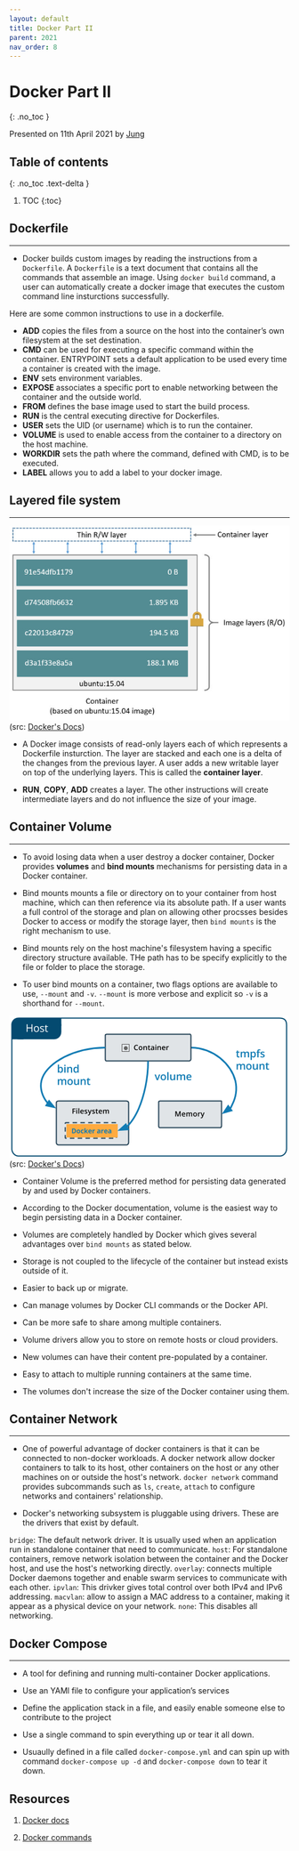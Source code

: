 ```yaml
---
layout: default
title: Docker Part II
parent: 2021
nav_order: 8
---
```


# Docker Part II
{: .no_toc }

Presented on 11th April 2021 by [Jung](https://github.com/junglee1101)

## Table of contents
{: .no_toc .text-delta }

1. TOC
{:toc}

## Dockerfile

----

- Docker builds custom images by reading the instructions from a `Dockerfile`. A `Dockerfile` is a text document that contains all the commands that assemble an image. Using `docker build` command, a user can automatically create a docker image that executes the custom command line insturctions successfully. 

Here are some common instructions to use in a dockerfile.

- **ADD** copies the files from a source on the host into the container’s own filesystem at the set destination.
- **CMD** can be used for executing a specific command within the container.
ENTRYPOINT sets a default application to be used every time a container is created with the image.
- **ENV** sets environment variables.
- **EXPOSE** associates a specific port to enable networking between the container and the outside world.
- **FROM** defines the base image used to start the build process.
- **RUN** is the central executing directive for Dockerfiles.
- **USER** sets the UID (or username) which is to run the container.
- **VOLUME** is used to enable access from the container to a directory on the host machine.
- **WORKDIR** sets the path where the command, defined with CMD, is to be executed.
- **LABEL** allows you to add a label to your docker image.

## Layered file system

----

![Docker container layers](container-layers.jpeg)
(src: [Docker's Docs](https://docs.docker.com/storage/storagedriver/))

- A Docker image consists of read-only layers each of which represents a Dockerfile insturction. The layer are stacked and each one is a delta of the changes from the previous layer. A user adds a new writable layer on top of the underlying layers. This is called the **container layer**. 

- **RUN**, **COPY**, **ADD** creates a layer. The other instructions will create intermediate layers and do not influence the size of your image. 


## Container Volume

----

- To avoid losing data when a user destroy a docker container, Docker provides **volumes** and **bind mounts** mechanisms for persisting data in a Docker container.

- Bind mounts mounts a file or directory on to your container from host machine, which can then reference via its absolute path. If a user wants a full control of the storage and plan on allowing other procsses besides Docker to access or modify the storage layer, then `bind mounts` is the right mechanism to use. 

- Bind mounts rely on the host machine's filesystem having a specific directory structure available. THe path has to be specify explicitly to the file or folder to place the storage. 

- To user bind mounts on a container, two flags options are available to use, `--mount` and `-v`. `--mount` is more verbose and explicit so `-v` is a shorthand for `--mount`. 

![bind-mounts-or-volume](types-of-mounts-volume.png)
(src: [Docker's Docs](https://docs.docker.com/storage/volumes/))

- Container Volume is the preferred method for persisting data generated by and used by Docker containers. 

- According to the Docker documentation, volume is the easiest way to begin persisting data in a Docker container. 

- Volumes are completely handled by Docker which gives several advantages over `bind mounts` as stated below. 

- Storage is not coupled to the lifecycle of the container but instead exists outside of it. 
- Easier to back up or migrate.
- Can manage volumes by Docker CLI commands or the Docker API. 
- Can be more safe to share among multiple containers. 
- Volume drivers allow you to store on remote hosts or cloud providers. 
- New volumes can have their content pre-populated by a container. 
- Easy to attach to multiple running containers at the same time. 
- The volumes don't increase the size of the Docker container using them. 


## Container Network

----

- One of powerful advantage of docker containers is that it can be connected to non-docker workloads. A docker network allow docker containers to talk to its host, other containers on the host or any other machines on or outside the host's network. `docker network` command provides subcommands such as `ls`, `create`, `attach` to configure networks and containers' relationship. 

- Docker's networking subsystem is pluggable using drivers. These are the drivers that exist by default. 

`bridge`: The default network driver. It is usually used when an application run in standalone container that need to communicate.
`host`: For standalone containers, remove network isolation between the container and the Docker host, and use the host's networking directly.
`overlay`: connects multiple Docker daemons together and enable swarm services to communicate with each other. 
`ipvlan`: This drivker gives total control over both IPv4 and IPv6 addressing. 
`macvlan`: allow to assign a MAC address to a container, making it appear as a physical device on your network. 
`none`: This disables all networking. 

## Docker Compose

----
- A tool for defining and running multi-container Docker applications. 

- Use an YAMl file to configure your application’s services 

- Define the application stack in a file, and easily enable someone else to contribute to the project

- Use a single command to spin everything up or tear it all down. 

- Usuaully defined in a file called `docker-compose.yml` and can spin up with command `docker-compose up -d` and `docker-compose down` to tear it down. 


## Resources 
1. [Docker docs](https://docs.docker.com/get-started/overview/)

2. [Docker commands](https://docs.docker.com/engine/reference/commandline/docker/)